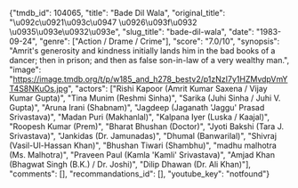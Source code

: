 {"tmdb_id": 104065, "title": "Bade Dil Wala", "original_title": "\u092c\u0921\u093c\u0947 \u0926\u093f\u0932 \u0935\u093e\u0932\u093e", "slug_title": "bade-dil-wala", "date": "1983-09-24", "genre": ["Action / Drame / Crime"], "score": "7.0/10", "synopsis": "Amrit's generosity and kindness initially lands him in the bad books of a dancer; then in prison; and then as false son-in-law of a very wealthy man.", "image": "https://image.tmdb.org/t/p/w185_and_h278_bestv2/p1zNzI7y1HZMvdpVmYT4S8NKuOs.jpg", "actors": ["Rishi Kapoor (Amrit Kumar Saxena / Vijay Kumar Gupta)", "Tina Munim (Reshmi Sinha)", "Sarika (Juhi Sinha / Juhi V. Gupta)", "Aruna Irani (Shabnam)", "Jagdeep (Jaganath 'Jaggu' Prasad Srivastava)", "Madan Puri (Makhanlal)", "Kalpana Iyer (Luska / Kaajal)", "Roopesh Kumar (Prem)", "Bharat Bhushan (Doctor)", "Jyoti Bakshi (Tara J. Srivastava)", "Jankidas (Dr. Jamunadas)", "Dhumal (Banwarilal)", "Shivraj (Vasil-Ul-Hassan Khan)", "Bhushan Tiwari (Shambhu)", "madhu malhotra (Ms. Malhotra)", "Praveen Paul (Kamla 'Kamli' Srivastava)", "Amjad Khan (Bhagwat Singh (B.K.) / Dr. Joshi)", "Dilip Dhawan (Dr. Ali Khan)"], "comments": [], "recommandations_id": [], "youtube_key": "notfound"}